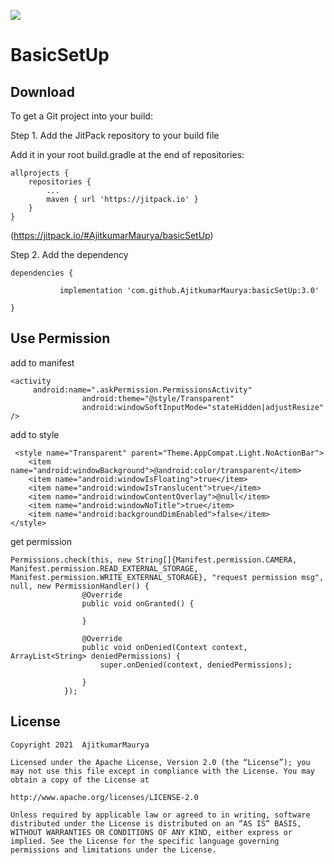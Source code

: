 [![](https://jitpack.io/v/AjitkumarMaurya/basicSetUp.svg)](https://jitpack.io/#AjitkumarMaurya/basicSetUp)

BasicSetUp
============


Download
--------

To get a Git project into your build:

Step 1. Add the JitPack repository to your build file

Add it in your root build.gradle at the end of repositories:

    allprojects {
		repositories {
			...
			maven { url 'https://jitpack.io' }
		}
	}
	



(https://jitpack.io/#AjitkumarMaurya/basicSetUp)	
	
Step 2. Add the dependency

    dependencies {
    
	      	   implementation 'com.github.AjitkumarMaurya:basicSetUp:3.0'
	      	   
	}
	

	
Use Permission
----------

add to manifest

    <activity
         android:name=".askPermission.PermissionsActivity"
                    android:theme="@style/Transparent"
                    android:windowSoftInputMode="stateHidden|adjustResize" />


add to style

     <style name="Transparent" parent="Theme.AppCompat.Light.NoActionBar">
        <item name="android:windowBackground">@android:color/transparent</item>
        <item name="android:windowIsFloating">true</item>
        <item name="android:windowIsTranslucent">true</item>
        <item name="android:windowContentOverlay">@null</item>
        <item name="android:windowNoTitle">true</item>
        <item name="android:backgroundDimEnabled">false</item>
    </style>

get permission

    Permissions.check(this, new String[]{Manifest.permission.CAMERA, Manifest.permission.READ_EXTERNAL_STORAGE, Manifest.permission.WRITE_EXTERNAL_STORAGE}, "request permission msg", null, new PermissionHandler() {
                    @Override
                    public void onGranted() {

                    }

                    @Override
                    public void onDenied(Context context, ArrayList<String> deniedPermissions) {
                        super.onDenied(context, deniedPermissions);

                    }
                });
	
License
-------
	
    Copyright 2021  AjitkumarMaurya
    
    Licensed under the Apache License, Version 2.0 (the “License”); you may not use this file except in compliance with the License. You may obtain a copy of the License at 
   
    http://www.apache.org/licenses/LICENSE-2.0 
   
    Unless required by applicable law or agreed to in writing, software distributed under the License is distributed on an “AS IS” BASIS, WITHOUT WARRANTIES OR CONDITIONS OF ANY KIND, either express or implied. See the License for the specific language governing permissions and limitations under the License.
